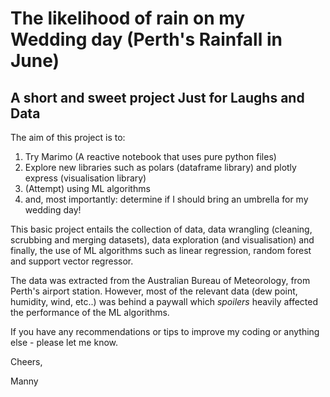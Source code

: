 # The likelihood of rain on my Wedding day (Perth's Rainfall in June)
## A short and sweet project Just for Laughs and Data

The aim of this project is to:
1. Try Marimo (A reactive notebook that uses pure python files)
2. Explore new libraries such as polars (dataframe library) and plotly express (visualisation library)
3. (Attempt) using ML algorithms
4. and, most importantly: determine if I should bring an umbrella for my wedding day!

This basic project entails the collection of data, data wrangling (cleaning, scrubbing and merging datasets), data exploration (and visualisation) and finally, the use of ML algorithms such as linear regression, random forest and support vector regressor.

The data was extracted from the Australian Bureau of Meteorology, from Perth's airport station. However, most of the relevant data (dew point, humidity, wind, etc..) was behind a paywall which *spoilers* heavily affected the performance of the ML algorithms.

If you have any recommendations or tips to improve my coding or anything else - please let me know.

Cheers,

Manny




